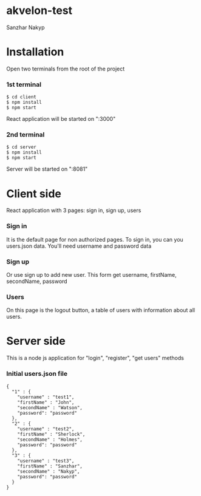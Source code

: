 # akvelon-test
Sanzhar Nakyp

# Installation
Open two terminals from the root of the project

### 1st terminal
```
$ cd client
$ npm install
$ npm start
```
React application will be started on ":3000"

### 2nd terminal
```
$ cd server
$ npm install
$ npm start
```
Server will be started on ":8081"

# Client side
React application with 3 pages: sign in, sign up, users

### Sign in
It is the default page for non authorized pages. To sign in, you can you users.json data. You'll need username and password data

### Sign up
Or use sign up to add new user. This form get username, firstName, secondName, password

### Users
On this page is the logout button, a table of users with information about all users.

# Server side
This is a node js application for "login", "register", "get users" methods

### Initial users.json file
```
{
  "1" : {
    "username" : "test1",
    "firstName" : "John",
    "secondName" : "Watson",
    "password": "password"
  },
  "2" : {
    "username" : "test2",
    "firstName" : "Sherlock",
    "secondName" : "Holmes",
    "password": "password"
  },
  "3" : {
    "username" : "test3",
    "firstName" : "Sanzhar",
    "secondName" : "Nakyp",
    "password": "password"
  }
}
```
